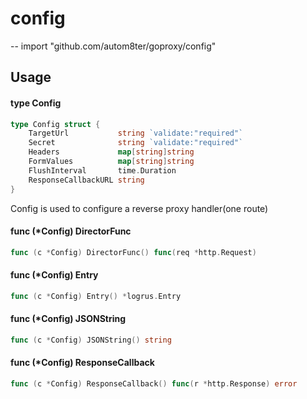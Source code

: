 # config
--
    import "github.com/autom8ter/goproxy/config"


## Usage

#### type Config

```go
type Config struct {
	TargetUrl           string `validate:"required"`
	Secret              string `validate:"required"`
	Headers             map[string]string
	FormValues          map[string]string
	FlushInterval       time.Duration
	ResponseCallbackURL string
}
```

Config is used to configure a reverse proxy handler(one route)

#### func (*Config) DirectorFunc

```go
func (c *Config) DirectorFunc() func(req *http.Request)
```

#### func (*Config) Entry

```go
func (c *Config) Entry() *logrus.Entry
```

#### func (*Config) JSONString

```go
func (c *Config) JSONString() string
```

#### func (*Config) ResponseCallback

```go
func (c *Config) ResponseCallback() func(r *http.Response) error
```
